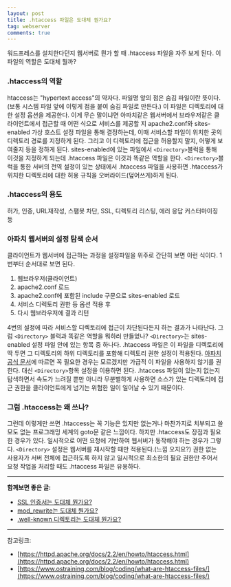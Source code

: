 ```yaml
---
layout: post
title: .htaccess 파일은 도대체 뭔가요?
tag: webserver
comments: true
---
```


워드프레스를 설치한다던지 웹서버로 뭔가 할 때 .htaccess 파일을 자주 보게 된다. 이 파일의 역할은 도대체 뭘까?   
    
### .htaccess의 역할
htaccess는 "hypertext access"의 약자다. 파일명 앞의 점은 숨김 파일이란 뜻이다.(보통 시스템 파일 앞에 이렇게 점을 붙여 숨김 파일로 만든다.) 이 파일은 디렉토리에 대한 설정 옵션을 제공한다. 이게 무슨 말이냐면 아파치같은 웹서버에서 브라우저같은 클라이언트에서 접근할 때 어떤 식으로 서비스를 제공할 지 apache2.conf와 sites-enabled 가상 호스트 설정 파일을 통해 결정하는데, 이때 서비스할 파일이 위치한 곳의 디렉토리 경로를 지정하게 된다. 그리고 이 디렉토리에 접근을 허용할지 말지, 어떻게 보여줄지 등을 정하게 된다. sites-enabled에 있는 파일에서 ```<Directory>```블럭을 통해 이것을 지정하게 되는데 .htaccess 파일은 이것과 똑같은 역할을 한다. ```<Directory>```블럭을 통한 서버의 전역 설정이 있는 상태에서 .htaccess 파일을 사용하면 .htaccess가 위치한 디렉토리에 대한 허용 규칙을 오버라이드(덮어쓰게)하게 된다.
     
### .htaccess의 용도
허가, 인증, URL재작성, 스팸봇 차단, SSL, 디렉토리 리스팅, 에러 응답 커스터마이징 등

### 아파치 웹서버의 설정 탐색 순서
클라이언트가 웹서버에 접근하는 과정을 설정파일을 위주로 간단히 보면 이런 식이다. 1번부터 순서대로 보면 된다.

1. 웹브라우저(클라이언트)
2. apache2.conf 로드
3. apache2.conf에 포함된 include 구문으로 sites-enabled 로드
4. 서비스 디렉토리 권한 등 옵션 적용 후
5. 다시 웹브라우저에 결과 리턴
    
4번의 설정에 따라 서비스할 디렉토리에 접근이 차단된다든지 하는 결과가 나타난다. 그럼 ```<Directory>``` 블럭과 똑같은 역할을 뭐하러 만들었나? ```<Directory>```는 sites-enabled 설정 파일 안에 있는 항목 중 하나다. .htaccess 파일은 이 파일을 디렉토리에 딱 두면 그 디렉토리의 하위 디렉토리를 포함해 디렉토리 권한 설정이 적용된다. [아파치 공식 문서](https://httpd.apache.org/docs/2.2/en/howto/htaccess.html)에 따르면 꼭 필요한 경우는 모르겠지만 가급적 이 파일을 사용하지 않기를 권한다. 대신 ```<Directory>```항목 설정을 이용하면 된다. .htaccess 파일이 있는지 없는지 탐색하면서 속도가 느려질 뿐만 아니라 무분별하게 사용하면 소스가 있는 디렉토리에 접근 권한을 클라이언트에게 넘기는 위험한 일이 일어날 수 있기 때문이다.
    
### 그럼 .htaccess는 왜 쓰나?
그런데 이렇게만 쓰면 .htaccess는 꼭 기능은 있지만 없는거나 마찬가지로 치부되고 쓸모도 없는 프로그래밍 세계의 goto문 같은 느낌이다. 하지만 .htaccess도 장점과 필요한 경우가 있다. 일시적으로 어떤 요청에 기반하여 웹서버가 동작해야 하는 경우가 그렇다. ```<Directory>``` 설정은 웹서버를 재시작할 때만 적용된다.(느낌 오지요?) 권한 없는 사용자가 서버 전체에 접근하도록 하지 않고 일시적으로 최소한의 필요 권한만 주어서 요청 작업을 처리할 때도 .htaccess 파일은 유용하다.   
    
---

**함께보면 좋은 글:**   
* [SSL 인증서는 도대체 뭔가요?](https://devlog.jwgo.kr/2019/04/12/what-is-ssl/)
* [mod_rewrite는 도대체 뭔가요?](https://devlog.jwgo.kr/2019/04/12/what-is-mod-rewrite/)
* [.well-known 디렉토리는 도대체 뭔가요?](https://devlog.jwgo.kr/2019/04/12/well-known-directory/)
    
---

참고링크:    
* [https://httpd.apache.org/docs/2.2/en/howto/htaccess.html](https://httpd.apache.org/docs/2.2/en/howto/htaccess.html)
* [https://www.ostraining.com/blog/coding/what-are-htaccess-files/](https://www.ostraining.com/blog/coding/what-are-htaccess-files/)